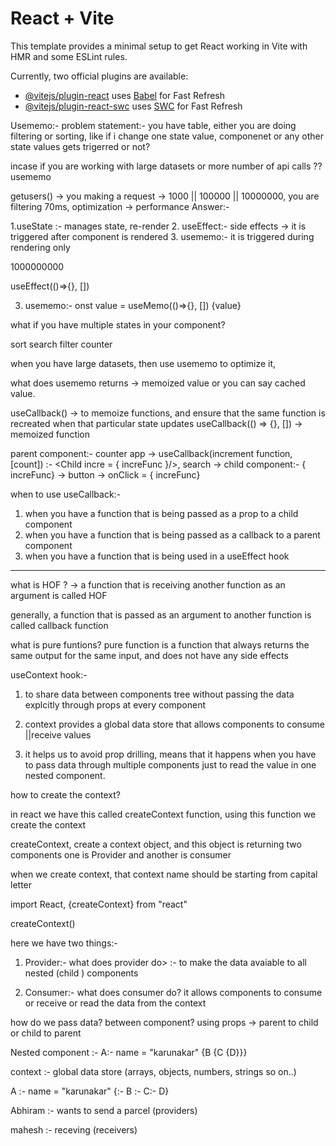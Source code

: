 # React + Vite

This template provides a minimal setup to get React working in Vite with HMR and some ESLint rules.

Currently, two official plugins are available:

- [@vitejs/plugin-react](https://github.com/vitejs/vite-plugin-react/blob/main/packages/plugin-react/README.md) uses [Babel](https://babeljs.io/) for Fast Refresh
- [@vitejs/plugin-react-swc](https://github.com/vitejs/vite-plugin-react-swc) uses [SWC](https://swc.rs/) for Fast Refresh


Usememo:-
problem statement:- you have table, either you are doing filtering or sorting, like if i change one state value, componenet or any other state values gets trigerred or not?

incase if you are working with large datasets or more number of api calls ?? usememo

getusers() -> you making a request -> 1000 || 100000 || 10000000, you are filtering 70ms, optimization -> performance
Answer:-

1.useState :- manages state, re-render
2. useEffect:- side effects -> it is triggered after component is rendered
3. usememo:- it is triggered during rendering only

1000000000

useEffect(()=>{}, [])

3. usememo:- 
onst value = useMemo(()=>{}, []) 
{value}





what if you have multiple states in your component? 

sort
search
filter
counter


when you have large datasets, then use usememo to optimize it, 

what does usememo returns -> memoized value or you can say cached value.

<!-- useMemo(, [])

arg1:- callback
arg2:- deps -->

useCallback() -> to memoize functions, and ensure that the same function is recreated when that particular state updates
useCallback(() => {}, []) -> memoized function

parent component:- counter app -> useCallback(increment function, [count]) :- <Child incre = { increFunc }/>, search -> 
child component:-  { increFunc} -> button -> onClick = { increFunc}


when to use useCallback:- 
1. when you have a function that is being passed as a prop to a child component
2. when you have a function that is being passed as a callback to a parent component
3. when you have a function that is being used in a useEffect hook

-----------------

what is HOF ?  -> 
a function that is receiving another function as an argument is called HOF

generally, a function that is passed as an argument to another function is called callback function

what is pure funtions? 
pure function is a function that always returns the same output for the same input, and does not have
any side effects



useContext hook:- 
1. to share data between components tree without passing the data explcitly through props at every component

2. context provides a global data store that allows components to consume ||receive values 

3. it helps us to avoid prop drilling, means that it happens when you have to pass data through multiple components just to read the value in one nested component.

how to create the context? 

in react we have this called createContext function, using this function we create the context 

createContext, create a context object, and this object is returning two components one is Provider and another is consumer

when we create context, that context name should be starting from capital letter

import React, {createContext} from "react"

createContext()

here we have two things:- 

1. Provider:- what does provider do> :- to make the data avaiable to all nested (child ) components

2. Consumer:- what does consumer do? it allows components to consume or receive or read the data from the context




how do we pass data? between component? 
using props -> parent to child or child to parent

Nested component :- A:- name = "karunakar" {B {C {D}}}

context :- global data store (arrays, objects, numbers, strings so on..)

A :- name = "karunakar" {:- B :- C:- D}



Abhiram :- wants to send a parcel  (providers)

mahesh :- receving  (receivers)

